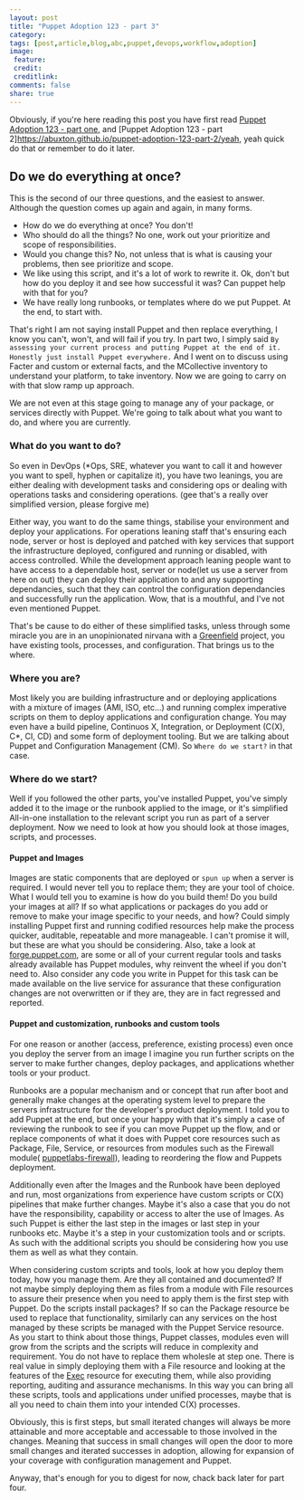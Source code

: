 ```yaml
---
layout: post
title: "Puppet Adoption 123 - part 3"
category:
tags: [post,article,blog,abc,puppet,devops,workflow,adoption]
image:
 feature:
 credit:
 creditlink:
comments: false
share: true
---
```

Obviously, if you're here reading this post you have first read [Puppet Adoption 123 - part one](https://abuxton.github.io/puppet-adoption-123/), and [Puppet Adoption 123 - part 2]https://abuxton.github.io/puppet-adoption-123-part-2/yeah, yeah quick do that or remember to do it later.

## Do we do everything at once?
This is the second of our three questions, and the easiest to answer. Although the question comes up again and again, in many forms.

* How do we do everything at once? You don't!
* Who should do all the things? No one, work out your prioritize and scope of responsibilities.
* Would you change this? No, not unless that is what is causing your problems, then see prioritize and scope.
* We like using this script, and it's a lot of work to rewrite it. Ok, don't but how do you deploy it and see how successful it was? Can puppet help with that for you?
* We have really long runbooks, or templates where do we put Puppet. At the end, to start with.

That's right I am not saying install Puppet and then replace everything, I know you can't, won't, and will fail if you try.
In part two, I simply said `By assessing your current process and putting Puppet at the end of it. Honestly just install Puppet everywhere.` And I went on to discuss using Facter and custom or external facts, and the MCollective inventory to understand your platform, to take inventory. Now we are going to carry on with that slow ramp up approach.

We are not even at this stage going to manage any of your package, or services directly with Puppet. We're going to talk about what you want to do, and where you are currently.

### What do you want to do?
So even in DevOps (*Ops, SRE, whatever you want to call it and however you want to spell, hyphen or capitalize it), you have two leanings, you are either dealing with development tasks and considering ops or dealing with operations tasks and considering operations. (gee that's a really over simplified version, please forgive me)

Either way, you want to do the same things, stabilise your environment and deploy your applications. For operations leaning staff that's ensuring each node, server or host is deployed and patched with key services that support the infrastructure deployed, configured and running or disabled, with access controlled. While the development approach leaning people want to have access to a dependable host, server or node(let us use a server from here on out) they can deploy their application to and any supporting dependancies, such that they can control the configuration dependancies and successfully run the application. Wow, that is a mouthful, and I've not even mentioned Puppet.

That's be cause to do either of these simplified tasks, unless through some miracle you are in an unopinionated nirvana with a [Greenfield](https://en.wikipedia.org/wiki/Greenfield_project) project, you have existing tools, processes, and configuration. That brings us to the where.

### Where you are?
Most likely you are building infrastructure and or deploying applications with a mixture of images (AMI, ISO, etc...) and running complex imperative scripts on them to deploy applications and configuration change.  You may even have a build pipeline, Continuos X, Integration, or Deployment (C(X), C*, CI, CD) and some form of deployment tooling. But we are talking about Puppet and Configuration Management (CM). So `Where do we start?` in that case.

### Where do we start?
Well if you followed the other parts, you've installed Puppet, you've simply added it to the image or the runbook applied to the image, or it's simplified All-in-one installation to the relevant script you run as part of a server deployment. Now we need to look at how you should look at those images, scripts, and processes.

#### Puppet and Images
Images are static components that are deployed or `spun up` when a server is required. I would never tell you to replace them; they are your tool of choice. What I would tell you to examine is how do you build them! Do you build your images at all? If so what applications or packages do you add or remove to make your image specific to your needs, and how? Could simply installing Puppet first and running codified resources help make the process quicker, auditable, repeatable and more manageable. I can't promise it will, but these are what you should be considering. Also, take a look at  [forge.puppet.com](http://forge.puppet.com), are some or all of your current regular tools and tasks already available has Puppet modules, why reinvent the wheel if you don't need to. Also consider any code you write in Puppet for this task can be made available on the live service for assurance that these configuration changes are not overwritten or if they are, they are in fact regressed and reported.

#### Puppet and customization, runbooks and custom tools
For one reason or another (access, preference, existing process) even once you deploy the server from an image I imagine you run further scripts on the server to make further changes, deploy packages, and applications whether tools or your product.

Runbooks are a popular mechanism and or concept that run after boot and generally make changes at the operating system level to prepare the servers infrastructure for the developer's product deployment. I told you to add Puppet at the end, but once your happy with that it's simply a case of reviewing the runbook to see if you can move Puppet up the flow, and or replace components of what it does with Puppet core resources such as Package, File, Service, or resources from modules such as the Firewall module( [puppetlabs-firewall](http://forge.puppet.com/puppetlabs/firewall)), leading to reordering the flow and Puppets deployment.

Additionally even after the Images and the Runbook have been deployed and run, most organizations from experience have custom scripts or C(X) pipelines that make further changes. Maybe it's also a case that you do not have the responsibility, capability or access to alter the use of Images. As such Puppet is either the last step in the images or last step in your runbooks etc. Maybe it's a step in your customization tools and or scripts.  As such with the additional scripts you should be considering how you use them as well as what they contain.

When considering custom scripts and tools, look at how you deploy them today, how you manage them. Are they all contained and documented? If not maybe simply deploying them as files from a module with File resources to assure their presence when you need to apply them is the first step with Puppet.
Do the scripts install packages? If so can the Package resource be used to replace that functionality, similarly can any services on the host managed by these scripts be managed with the Puppet Service resource. As you start to think about those things, Puppet classes, modules even will grow from the scripts and the scripts will reduce in complexity and requirement. You do not have to replace them wholesle at step one. There is real value in simply deploying them with a File resource and looking at the features of the [Exec](https://docs.puppet.com/puppet/latest/types/exec.html) resource for executing them, while also providing reporting, auditing and assurance mechanisms.
In this way you can bring all these scripts, tools and applications under unified processes, maybe that is all you need to chain them into your intended C(X) processes.

Obviously, this is first steps, but small iterated changes will always be more attainable and more acceptable and accessable to those involved in the changes. Meaning that success in small changes will open the door to more small changes and iterated successes in adoption, allowing for expansion of your coverage with configuration management and Puppet.

Anyway, that's enough for you to digest for now, chack back later for part four. 

